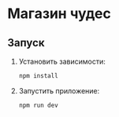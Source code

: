 # Магазин чудес

## Запуск

1. Установить зависимости:

    ```bash
    npm install
    ```

2. Запустить приложение:

    ```bash
    npm run dev
    ```
